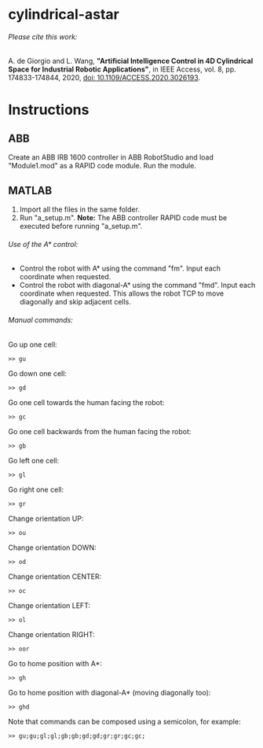 # cylindrical-astar

###### Please cite this work:
A. de Giorgio and L. Wang, **"Artificial Intelligence Control in 4D Cylindrical Space for Industrial Robotic Applications"**, in IEEE Access, vol. 8, pp. 174833-174844, 2020, [doi: 10.1109/ACCESS.2020.3026193](https://doi.org/10.1109/ACCESS.2020.3026193).

# Instructions

## ABB

Create an ABB IRB 1600 controller in ABB RobotStudio and load "Module1.mod" as a RAPID code module. Run the module.

## MATLAB

1. Import all the files in the same folder.
2. Run "a_setup.m".
**Note:** The ABB controller RAPID code must be executed before running "a_setup.m".

###### Use of the A* control:

- Control the robot with A* using the command "fm". Input each coordinate when requested.
- Control the robot with diagonal-A* using the command "fmd". Input each coordinate when requested. This allows the robot TCP to move diagonally and skip adjacent cells.

###### Manual commands:
Go up one cell:
```
>> gu
```
Go down one cell:
```
>> gd
```
Go one cell towards the human facing the robot:
```
>> gc
```
Go one cell backwards from the human facing the robot:
```
>> gb
```
Go left one cell:

```
>> gl
```
Go right one cell:
```
>> gr
```
Change orientation UP:
```
>> ou
```
Change orientation DOWN:
```
>> od
```
Change orientation CENTER:
```
>> oc
```
Change orientation LEFT:
```
>> ol
```
Change orientation RIGHT:
```
>> oor
```
Go to home position with A*:
```
>> gh
```
Go to home position with diagonal-A* (moving diagonally too):
```
>> ghd
```

Note that commands can be composed using a semicolon, for example:
```
>> gu;gu;gl;gl;gb;gb;gd;gd;gr;gr;gc;gc;
```
